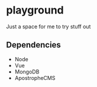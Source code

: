 # playground
Just a space for me to try stuff out

## Dependencies
- Node
- Vue
- MongoDB
- ApostropheCMS